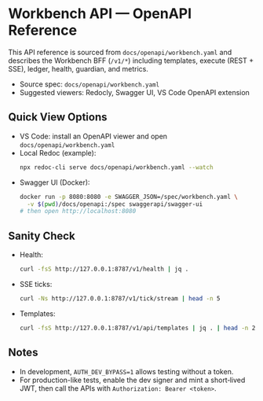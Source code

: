 # Workbench API — OpenAPI Reference

This API reference is sourced from `docs/openapi/workbench.yaml` and describes the Workbench BFF (`/v1/*`) including templates, execute (REST + SSE), ledger, health, guardian, and metrics.

- Source spec: `docs/openapi/workbench.yaml`
- Suggested viewers: Redocly, Swagger UI, VS Code OpenAPI extension

## Quick View Options

- VS Code: install an OpenAPI viewer and open `docs/openapi/workbench.yaml`
- Local Redoc (example):
  ```bash
  npx redoc-cli serve docs/openapi/workbench.yaml --watch
  ```
- Swagger UI (Docker):
  ```bash
  docker run -p 8080:8080 -e SWAGGER_JSON=/spec/workbench.yaml \
    -v $(pwd)/docs/openapi:/spec swaggerapi/swagger-ui
  # then open http://localhost:8080
  ```

## Sanity Check

- Health:
  ```bash
  curl -fsS http://127.0.0.1:8787/v1/health | jq .
  ```
- SSE ticks:
  ```bash
  curl -Ns http://127.0.0.1:8787/v1/tick/stream | head -n 5
  ```
- Templates:
  ```bash
  curl -fsS http://127.0.0.1:8787/v1/api/templates | jq . | head -n 20
  ```

## Notes
- In development, `AUTH_DEV_BYPASS=1` allows testing without a token.
- For production-like tests, enable the dev signer and mint a short‑lived JWT, then call the APIs with `Authorization: Bearer <token>`.

